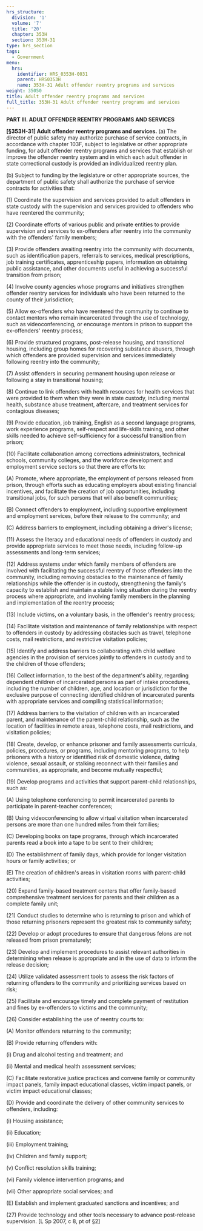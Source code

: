 ```yaml
---
hrs_structure:
  division: '1'
  volume: '7'
  title: '20'
  chapter: 353H
  section: 353H-31
type: hrs_section
tags:
  - Government
menu:
  hrs:
    identifier: HRS_0353H-0031
    parent: HRS0353H
    name: 353H-31 Adult offender reentry programs and services
weight: 35050
title: Adult offender reentry programs and services
full_title: 353H-31 Adult offender reentry programs and services
---
```

**PART III. ADULT OFFENDER REENTRY PROGRAMS AND SERVICES**

**[§353H-31] Adult offender reentry programs and services.** (a) The director of public safety may authorize purchase of service contracts, in accordance with chapter 103F, subject to legislative or other appropriate funding, for adult offender reentry programs and services that establish or improve the offender reentry system and in which each adult offender in state correctional custody is provided an individualized reentry plan.

(b) Subject to funding by the legislature or other appropriate sources, the department of public safety shall authorize the purchase of service contracts for activities that:

(1) Coordinate the supervision and services provided to adult offenders in state custody with the supervision and services provided to offenders who have reentered the community;

(2) Coordinate efforts of various public and private entities to provide supervision and services to ex-offenders after reentry into the community with the offenders' family members;

(3) Provide offenders awaiting reentry into the community with documents, such as identification papers, referrals to services, medical prescriptions, job training certificates, apprenticeship papers, information on obtaining public assistance, and other documents useful in achieving a successful transition from prison;

(4) Involve county agencies whose programs and initiatives strengthen offender reentry services for individuals who have been returned to the county of their jurisdiction;

(5) Allow ex-offenders who have reentered the community to continue to contact mentors who remain incarcerated through the use of technology, such as videoconferencing, or encourage mentors in prison to support the ex-offenders' reentry process;

(6) Provide structured programs, post-release housing, and transitional housing, including group homes for recovering substance abusers, through which offenders are provided supervision and services immediately following reentry into the community;

(7) Assist offenders in securing permanent housing upon release or following a stay in transitional housing;

(8) Continue to link offenders with health resources for health services that were provided to them when they were in state custody, including mental health, substance abuse treatment, aftercare, and treatment services for contagious diseases;

(9) Provide education, job training, English as a second language programs, work experience programs, self-respect and life-skills training, and other skills needed to achieve self-sufficiency for a successful transition from prison;

(10) Facilitate collaboration among corrections administrators, technical schools, community colleges, and the workforce development and employment service sectors so that there are efforts to:

(A) Promote, where appropriate, the employment of persons released from prison, through efforts such as educating employers about existing financial incentives, and facilitate the creation of job opportunities, including transitional jobs, for such persons that will also benefit communities;

(B) Connect offenders to employment, including supportive employment and employment services, before their release to the community; and

(C) Address barriers to employment, including obtaining a driver's license;

(11) Assess the literacy and educational needs of offenders in custody and provide appropriate services to meet those needs, including follow-up assessments and long-term services;

(12) Address systems under which family members of offenders are involved with facilitating the successful reentry of those offenders into the community, including removing obstacles to the maintenance of family relationships while the offender is in custody, strengthening the family's capacity to establish and maintain a stable living situation during the reentry process where appropriate, and involving family members in the planning and implementation of the reentry process;

(13) Include victims, on a voluntary basis, in the offender's reentry process;

(14) Facilitate visitation and maintenance of family relationships with respect to offenders in custody by addressing obstacles such as travel, telephone costs, mail restrictions, and restrictive visitation policies;

(15) Identify and address barriers to collaborating with child welfare agencies in the provision of services jointly to offenders in custody and to the children of those offenders;

(16) Collect information, to the best of the department's ability, regarding dependent children of incarcerated persons as part of intake procedures, including the number of children, age, and location or jurisdiction for the exclusive purpose of connecting identified children of incarcerated parents with appropriate services and compiling statistical information;

(17) Address barriers to the visitation of children with an incarcerated parent, and maintenance of the parent-child relationship, such as the location of facilities in remote areas, telephone costs, mail restrictions, and visitation policies;

(18) Create, develop, or enhance prisoner and family assessments curricula, policies, procedures, or programs, including mentoring programs, to help prisoners with a history or identified risk of domestic violence, dating violence, sexual assault, or stalking reconnect with their families and communities, as appropriate, and become mutually respectful;

(19) Develop programs and activities that support parent-child relationships, such as:

(A) Using telephone conferencing to permit incarcerated parents to participate in parent-teacher conferences;

(B) Using videoconferencing to allow virtual visitation when incarcerated persons are more than one hundred miles from their families;

(C) Developing books on tape programs, through which incarcerated parents read a book into a tape to be sent to their children;

(D) The establishment of family days, which provide for longer visitation hours or family activities; or

(E) The creation of children's areas in visitation rooms with parent-child activities;

(20) Expand family-based treatment centers that offer family-based comprehensive treatment services for parents and their children as a complete family unit;

(21) Conduct studies to determine who is returning to prison and which of those returning prisoners represent the greatest risk to community safety;

(22) Develop or adopt procedures to ensure that dangerous felons are not released from prison prematurely;

(23) Develop and implement procedures to assist relevant authorities in determining when release is appropriate and in the use of data to inform the release decision;

(24) Utilize validated assessment tools to assess the risk factors of returning offenders to the community and prioritizing services based on risk;

(25) Facilitate and encourage timely and complete payment of restitution and fines by ex-offenders to victims and the community;

(26) Consider establishing the use of reentry courts to:

(A) Monitor offenders returning to the community;

(B) Provide returning offenders with:

(i) Drug and alcohol testing and treatment; and

(ii) Mental and medical health assessment services;

(C) Facilitate restorative justice practices and convene family or community impact panels, family impact educational classes, victim impact panels, or victim impact educational classes;

(D) Provide and coordinate the delivery of other community services to offenders, including:

(i) Housing assistance;

(ii) Education;

(iii) Employment training;

(iv) Children and family support;

(v) Conflict resolution skills training;

(vi) Family violence intervention programs; and

(vii) Other appropriate social services; and

(E) Establish and implement graduated sanctions and incentives; and

(27) Provide technology and other tools necessary to advance post-release supervision. [L Sp 2007, c 8, pt of §2]
